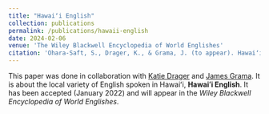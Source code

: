 ```yaml
---
title: "Hawaiʻi English"
collection: publications
permalink: /publications/hawaii-english
date: 2024-02-06
venue: 'The Wiley Blackwell Encyclopedia of World Englishes'
citation: 'Ohara-Saft, S., Drager, K., & Grama, J. (to appear). Hawaiʻi English. <i>The Wiley Blackwell Encyclopedia of World Englishes</i>. (accepted January 29, 2022)'
---
```

This paper was done in collaboration with [Katie Drager](https://www.katiedrager.com/) and [James Grama](https://www.jamesgrama.com/). It is about the local variety of English spoken in Hawaiʻi, **Hawaiʻi English**. It has been accepted (January 2022) and will appear in the <i>Wiley Blackwell Encyclopedia of World Englishes</i>. 